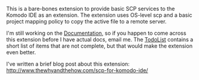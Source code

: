 This is a bare-bones extension to provide basic SCP services to the Komodo IDE as an extension. The extension uses OS-level scp and a basic project mapping policy to copy the active file to a remote server.

I'm still working on the [Documentation](Documentation.md), so if you happen to come across this extension before I have actual docs, email me. The [TodoList](TodoList.md) contains a short list of items that are not complete, but that would make the extension even better.

I've written a brief blog post about this extension: http://www.thewhyandthehow.com/scp-for-komodo-ide/